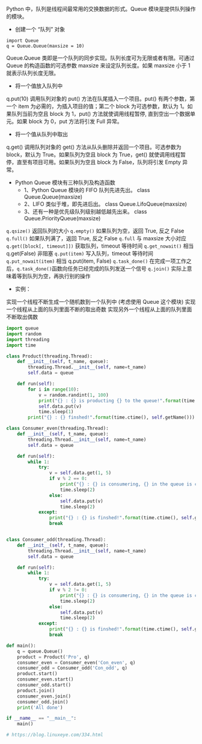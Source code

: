 Python 中，队列是线程间最常用的交换数据的形式。Queue 模块是提供队列操作的模块。

- 创建一个 “队列” 对象

```
import Queue
q = Queue.Queue(maxsize = 10)
```
Queue.Queue 类即是一个队列的同步实现。队列长度可为无限或者有限。可通过 Queue 的构造函数的可选参数 maxsize 来设定队列长度。如果 maxsize 小于 1 就表示队列长度无限。

- 将一个值放入队列中

q.put(10)
调用队列对象的 put() 方法在队尾插入一个项目。put() 有两个参数，第一个 item 为必需的，为插入项目的值；第二个 block 为可选参数，默认为
1。如果队列当前为空且 block 为 1，put() 方法就使调用线程暂停, 直到空出一个数据单元。如果 block 为 0，put 方法将引发 Full 异常。

- 将一个值从队列中取出

q.get()
调用队列对象的 get() 方法从队头删除并返回一个项目。可选参数为 block，默认为 True。如果队列为空且 block 为 True，get() 就使调用线程暂停，直至有项目可用。如果队列为空且 block 为 False，队列将引发 Empty 异常。

- Python Queue 模块有三种队列及构造函数
    - 1、Python Queue 模块的 FIFO 队列先进先出。     class Queue.Queue(maxsize)
    - 2、LIFO 类似于堆，即先进后出。                         class Queue.LifoQueue(maxsize)
    - 3、还有一种是优先级队列级别越低越先出来。    class Queue.PriorityQueue(maxsize)

`q.qsize()` 返回队列的大小
`q.empty()` 如果队列为空，返回 True, 反之 False
`q.full()` 如果队列满了，返回 True, 反之 False
`q.full` 与 maxsize 大小对应
`q.get([block[, timeout]])` 获取队列，timeout 等待时间
`q.get_nowait()` 相当 q.get(False)
非阻塞 `q.put(item)` 写入队列，timeout 等待时间
`q.put_nowait(item)` 相当 q.put(item, False)
`q.task_done()` 在完成一项工作之后，`q.task_done()`函数向任务已经完成的队列发送一个信号
`q.join()` 实际上意味着等到队列为空，再执行别的操作

- 实例：

实现一个线程不断生成一个随机数到一个队列中 (考虑使用 Queue 这个模块)
实现一个线程从上面的队列里面不断的取出奇数
实现另外一个线程从上面的队列里面不断取出偶数

```python
import queue
import random
import threading
import time

class Product(threading.Thread):
    def __init__(self, t_name, queue):
        threading.Thread.__init__(self, name=t_name)
        self.data = queue

    def run(self):
        for i in range(10):
            v = random.randint(1, 100)
            print("{} : {} is producting {} to the queue!".format(time.ctime(), self.getName(), v))
            self.data.put(v)
            time.sleep(1)
        print("{} : {} finshed!".format(time.ctime(), self.getName()))

class Consumer_even(threading.Thread):
    def __init__(self, t_name, queue):
        threading.Thread.__init__(self, name=t_name)
        self.data = queue

    def run(self):
        while 1:
            try:
                v = self.data.get(1, 5)
                if v % 2 == 0:
                    print("{} : {} is consumering, {} in the queue is consumered!".format(time.ctime(), self.getName(), v))
                    time.sleep(2)
                else:
                    self.data.put(v)
                    time.sleep(2)
            except:
                print("{} : {} is finshed!".format(time.ctime(), self.getName()))
                break


class Consumer_odd(threading.Thread):
    def __init__(self, t_name, queue):
        threading.Thread.__init__(self, name=t_name)
        self.data = queue

    def run(self):
        while 1:
            try:
                v = self.data.get(1, 5)
                if v % 2 != 0:
                    print("{} : {} is consumering, {} in the queue is consumered!".format(time.ctime(), self.getName(), v))
                    time.sleep(2)
                else:
                    self.data.put(v)
                    time.sleep(2)
            except:
                print("{} : {} is finshed!".format(time.ctime(), self.getName()))
                break

def main():
    q = queue.Queue()
    product = Product('Pro', q)
    consumer_even = Consumer_even('Con_even', q)
    consumer_odd = Consumer_odd('Con_odd', q)
    product.start()
    consumer_even.start()
    consumer_odd.start()
    product.join()
    consumer_even.join()
    consumer_odd.join()
    print('All done')

if __name__ == "__main__":
    main()

# https://blog.linuxeye.com/334.html
```
